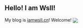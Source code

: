 ## Hello! I am Wsll!
My blog is <a href="https://iamwsll.cn" target="_blank">iamwsll.cn</a>! Welcome!
<a href="https://github.com/anuraghazra/github-readme-stats">
  <img align="center" src="https://github-readme-stats.vercel.app/api?username=iamwsll&show_icons=true&theme=gruvbox&include_all_commits=true" />
</a>

